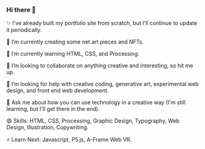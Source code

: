 ### Hi there 👋

<!-- **rozina-aamir/rozina-aamir** is a ✨ _special_ ✨ repository because its `README.md` (this file) appears on your GitHub profile. -->

✨ I've already built my portfolio site from scratch, but I'll continue to update it periodically.

🔭 I’m currently creating some net.art pieces and NFTs.

🌱 I’m currently learning HTML, CSS, and Processing.

👯 I’m looking to collaborate on anything creative and interesting, so hit me up.

🤔 I’m looking for help with creative coding, generative art, experimental web design, and front end web development.

💬 Ask me about how you can use technology in a creative way (I'm still learning, but I'll get there in the end).

<!-- - 📫 How to reach me: -->

😄 Skills: HTML, CSS, Processing, Graphic Design, Typography, Web Design, Illustration, Copywriting.

⚡ Learn Next: Javascript, P5.js, A-Frame Web VR.
